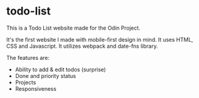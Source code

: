 # todo-list

This is a Todo List website made for the Odin Project.

It's the first website I made with mobile-first design in mind. It uses HTML, CSS and Javascript. It utilizes webpack and date-fns library. 

The features are:
* Ability to add & edit todos (surprise)
* Done and priority status
* Projects
* Responsiveness
